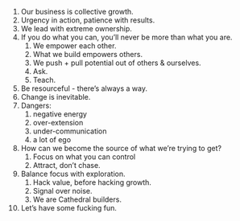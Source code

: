 1. Our business is collective growth.
2. Urgency in action, patience with results.
3. We lead with extreme ownership.
4. If you do what you can, you’ll never be more than what you are.
    1. We empower each other.
    2. What we build empowers others.
    3. We push + pull potential out of others & ourselves.
    4. Ask.
    5. Teach.
5. Be resourceful - there’s always a way.
6. Change is inevitable.
7. Dangers:
    1. negative energy
    2. over-extension
    3. under-communication
    4. a lot of ego
8. How can we become the source of what we’re trying to get?
    1. Focus on what you can control
    2. Attract, don’t chase.
9. Balance focus with exploration.
    1. Hack value, before hacking growth.
    2. Signal over noise.
    3. We are Cathedral builders.
10. Let’s have some fucking fun.
